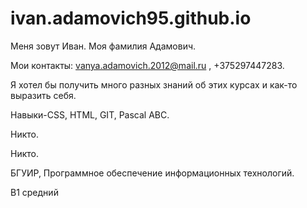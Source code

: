 # ivan.adamovich95.github.io

Меня зовут Иван. Моя фамилия Адамович.

Мои контакты: vanya.adamovich.2012@mail.ru , +375297447283.

Я хотел бы получить много разных знаний об этих курсах и как-то выразить себя.

Навыки-CSS, HTML, GIT, Pascal ABC.

Никто.

Никто.

БГУИР, Программное обеспечение информационных технологий.

B1 средний
